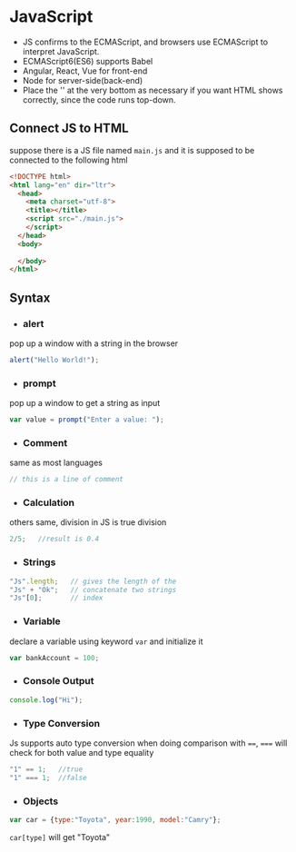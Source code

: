# JavaScript
- JS confirms to the ECMAScript, and browsers use ECMAScript to interpret JavaScript.
- ECMAScript6(ES6) supports Babel
- Angular, React, Vue for front-end
- Node for server-side(back-end)
- Place the '<script></script>' at the very bottom as necessary if you want HTML shows correctly, since the code runs top-down.

## Connect JS to HTML
suppose there is a JS file named `main.js` and it is supposed to be connected to the following html
```html
<!DOCTYPE html>
<html lang="en" dir="ltr">
  <head>
    <meta charset="utf-8">
    <title></title>
    <script src="./main.js">
    </script>
  </head>
  <body>
    
  </body>
</html>
```

## Syntax
- ### alert
pop up a window with a string in the browser
```Javascript
alert("Hello World!");
```
- ### prompt
pop up a window to get a string as input
```Javascript
var value = prompt("Enter a value: ");
```
- ### Comment
same as most languages
```Javascript
// this is a line of comment
```
- ### Calculation
others same, division in JS is true division
```Javascript
2/5;   //result is 0.4
```
- ### Strings
```Javascript
"Js".length;   // gives the length of the 
"Js" + "Ok";   // concatenate two strings
"Js"[0];       // index
```
- ### Variable
declare a variable using keyword `var` and initialize it
```Javascript
var bankAccount = 100;
```
- ### Console Output
```Javascript
console.log("Hi");
```
- ### Type Conversion
Js supports auto type conversion when doing comparison with `==`, `===` will check for both value and type equality
```Javascript
"1" == 1;   //true
"1" === 1;  //false
```
- ### Objects
```Javascript
var car = {type:"Toyota", year:1990, model:"Camry"};
```
`car[type]` will get "Toyota"

